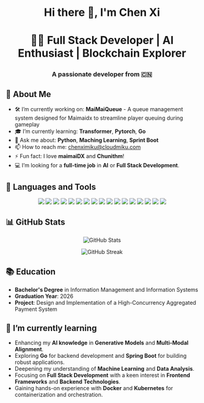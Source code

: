 # <p align="center">Hi there 👋, I'm **Chen Xi**</p>


# <p align="center">👨‍💻 Full Stack Developer | AI Enthusiast | Blockchain Explorer</p>
### <p align="center">A passionate developer from 🇨🇳</p>

## 🌟 About Me
- 🛠️ I’m currently working on: **MaiMaiQueue** - A queue management system designed for Maimaidx to streamline player queuing during gameplay
- 🎓 I’m currently learning: **Transformer**, **Pytorch**, **Go**
- 💬 Ask me about: **Python**, **Maching Learning**, **Sprint Boot**
- 📫 How to reach me: [chenximiku@cloudmiku.com](mailto:chenximiku@cloudmiku.com)
- ⚡ Fun fact: I love **maimaiDX** and **Chunithm**!
- 💻 I’m looking for a **full-time job** in **AI** or **Full Stack Development**.

## 🔧 Languages and Tools

<p align="center">
  <img src="https://img.shields.io/badge/C++-00599C?style=for-the-badge&logo=cplusplus&logoColor=white"/>
  <img src="https://img.shields.io/badge/Java-007396?style=for-the-badge&logo=java&logoColor=white"/>
  <img src="https://img.shields.io/badge/HTML5-E34F26?style=for-the-badge&logo=html5&logoColor=white"/>
  <img src="https://img.shields.io/badge/CSS3-1572B6?style=for-the-badge&logo=css3&logoColor=white"/>
  <img src="https://img.shields.io/badge/JavaScript-F7DF1E?style=for-the-badge&logo=javascript&logoColor=black"/>
  <img src="https://img.shields.io/badge/Python-3776AB?style=for-the-badge&logo=python&logoColor=white"/>
  <img src="https://img.shields.io/badge/Go-00ADD8?style=for-the-badge&logo=go&logoColor=white"/>
  <img src="https://img.shields.io/badge/Visual%20Studio%20Code-007ACC?style=for-the-badge&logo=visual-studio-code&logoColor=white"/>
  <img src="https://img.shields.io/badge/Linux-FCC624?style=for-the-badge&logo=linux&logoColor=black"/>
  <img src="https://img.shields.io/badge/PyTorch-EE4C2C?style=for-the-badge&logo=pytorch&logoColor=white"/>
  <img src="https://img.shields.io/badge/Spring%20Boot-6DB33F?style=for-the-badge&logo=springboot&logoColor=white"/>
  <img src="https://img.shields.io/badge/MySQL-4479A1?style=for-the-badge&logo=mysql&logoColor=white"/>
  <img src="https://img.shields.io/badge/Redis-DC382D?style=for-the-badge&logo=redis&logoColor=white"/>
  <img src="https://img.shields.io/badge/Android-3DDC84?style=for-the-badge&logo=android&logoColor=white"/>
  <img src="https://img.shields.io/badge/Apache%20Nginx-009639?style=for-the-badge&logo=nginx&logoColor=white"/>
  <img src="https://img.shields.io/badge/docker-2496ED?style=for-the-badge&logo=docker&logoColor=white"/>
  <img src="https://img.shields.io/badge/kubernetes-326CE5?style=for-the-badge&logo=kubernetes&logoColor=white"/>
</p>

## 📊 GitHub Stats
<p align="center">
  <img src="https://github-readme-stats.vercel.app/api?username=chenximiku&show_icons=true&theme=dark&count_private=true" alt="GitHub Stats" />
</p>

<p align="center">
  <img src="https://github-readme-streak-stats.herokuapp.com/?user=chenximiku&theme=dark" alt="GitHub Streak" />
</p>

## 📚 Education
- **Bachelor's Degree** in Information Management and Information Systems
- **Graduation Year**: 2026
- **Project**: Design and Implementation of a High-Concurrency Aggregated Payment System

## 🌱 I’m currently learning
- Enhancing my **AI knowledge** in **Generative Models** and **Multi-Modal Alignment**.
- Exploring **Go** for backend development and **Spring Boot** for building robust applications.
- Deepening my understanding of **Machine Learning** and **Data Analysis**.
- Focusing on **Full Stack Development** with a keen interest in **Frontend Frameworks** and **Backend Technologies**.
- Gaining hands-on experience with **Docker** and **Kubernetes** for containerization and orchestration.
